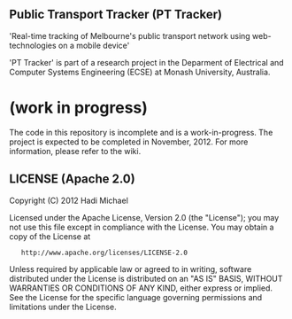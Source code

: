 Public Transport Tracker (PT Tracker)
---------------
'Real-time tracking of Melbourne's public transport network using web-technologies on a mobile device'

'PT Tracker' is part of a research project in the Deparment of Electrical and Computer Systems Engineering (ECSE) at Monash University, Australia.

(work in progress)
===============
The code in this repository is incomplete and is a work-in-progress. The project is expected to be completed in November, 2012. For more information, please refer to the wiki.


LICENSE (Apache 2.0)
---------------
Copyright (C) 2012 Hadi Michael

   Licensed under the Apache License, Version 2.0 (the "License");
   you may not use this file except in compliance with the License.
   You may obtain a copy of the License at

       http://www.apache.org/licenses/LICENSE-2.0

   Unless required by applicable law or agreed to in writing, software
   distributed under the License is distributed on an "AS IS" BASIS,
   WITHOUT WARRANTIES OR CONDITIONS OF ANY KIND, either express or implied.
   See the License for the specific language governing permissions and
   limitations under the License.